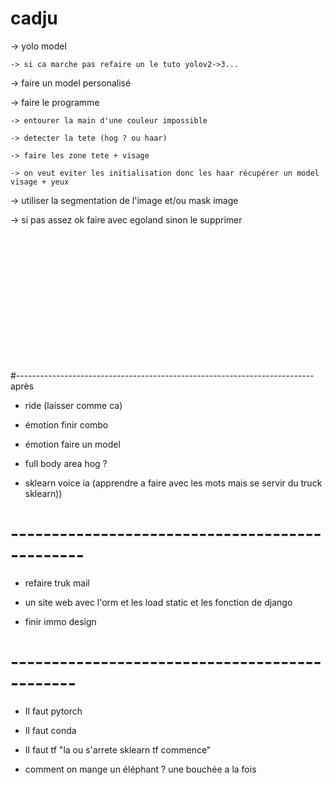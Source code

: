 # cadju


-> yolo model

    -> si ca marche pas refaire un le tuto yolov2->3...

-> faire un model personalisé

-> faire le programme

    -> entourer la main d'une couleur impossible

    -> detecter la tete (hog ? ou haar)
  
    -> faire les zone tete + visage
  
    -> on veut eviter les initialisation donc les haar récupérer un model visage + yeux

-> utiliser la segmentation de l'image et/ou mask image 

-> si pas assez ok faire avec egoland sinon le supprimer




<br><br><br><br><br><br><br><br><br><br><br><br>




#-------------------------------------------------------------------------- après

- ride (laisser comme ca)

- émotion finir combo

- émotion faire un model

- full body area hog ?

- sklearn voice ia (apprendre a faire avec les mots mais se servir du truck sklearn))


# -----------------------------------------------

- refaire truk mail

- un site web avec l'orm et les load static et les fonction de django

- finir immo design

# ----------------------------------------------

- Il faut pytorch

- Il faut conda

- Il faut tf "la ou s'arrete sklearn tf commence"

- comment on mange un éléphant ? une bouchée a la fois








